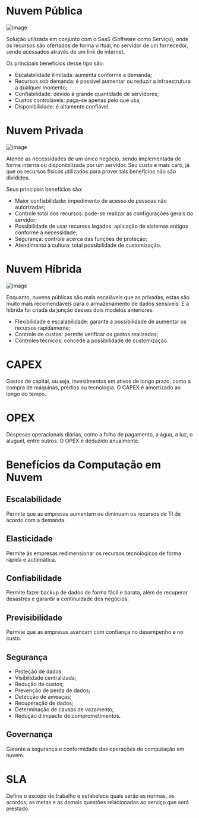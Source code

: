 # Nuvem Pública
![image](https://github.com/user-attachments/assets/74cf5a3d-8ecb-4d09-8259-f6f779d82447)

Solução utilizada em conjunto com o SaaS (Software como Serviço), onde os recursos são ofertados de forma virtual, no servidor de um fornecedor, sendo acessados através de um link de internet.

Os principais benefícios desse tipo são:
- Escalabilidade ilimitada: aumenta conforme a demanda;
- Recursos sob demanda: é possível aumentar ou reduzir a infraestrutura a qualquer momento;
- Confiabilidade: devido à grande quantidade de servidores;
- Custos controláveis: paga-se apenas pelo que usa;
- Disponibilidade: é altamente confiável.

# Nuvem Privada 
![image](https://github.com/user-attachments/assets/f605c412-5224-4a6e-a168-207235a684c0)

Atende as necessidades de um único negócio, sendo implementada de forma interna ou disponibilizada por um servidor. Seu custo é mais caro, já que os recursos físicos utilizados para prover tais benefícios não são divididos.

Seus principais benefícios são:
- Maior confiabilidade: impedimento de acesso de pessoas não autorizadas;
- Controle total dos recursos: pode-se realizar as configurações gerais do servidor;
- Possibilidade de usar recursos legados: aplicação de sistemas antigos conforme a necessidade;
- Segurança: controle acerca das funções de proteção;
- Atendimento à cultura: total possibilidade de customização.

# Nuvem Híbrida
![image](https://github.com/user-attachments/assets/bb0915a4-46cc-42bc-a39a-93f50fad539d)

Enquanto, nuvens públicas são mais escaláveis que as privadas, estas são muito mais recomendáveis para o armazenamento de dados sensíveis. E a híbrida foi criada da junção desses dois modelos anteriores.

- Flexibilidade e escalabilidade: garante a possibilidade de aumentar os recursos rapidamente;
- Controle de custos: permite verificar os gastos realizados;
- Controles técnicos: concede a possibilidade de customização.

# CAPEX
Gastos de capital, ou seja, investimentos em ativos de longo prazo, como a compra de máquinas, prédios ou tecnologia. O CAPEX é amortizado ao longo do tempo.

# OPEX
Despesas operacionais diárias, como a folha de pagamento, a água, a luz, o aluguel, entre outros. O OPEX é deduzido anualmente.

# Benefícios da Computação em Nuvem

## Escalabilidade
Permite que as empresas aumentem ou diminuam os recursos de TI de acordo com a demanda.

## Elasticidade
Permite às empresas redimensionar os recursos tecnológicos de forma rápida e automática.

## Confiabilidade
Permite fazer backup de dados de forma fácil e barata, além de recuperar desastres e garantir a continuidade dos negócios.

## Previsibilidade
Permite que as empresas avancem com confiança no desempenho e no custo.

## Segurança
- Proteção de dados;
- Visibilidade centralizada;
- Redução de custos;
- Prevenção de perda de dados;
- Detecção de ameaças;
- Recuperação de dados;
- Determinação de causas de vazamento;
- Redução d impacto de comprometimentos.

## Governança
Garante a segurança e conformidade das operações de computação em nuvem.

# SLA
Define o escopo de trabalho e estabelece quais serão as normas, os acordos, as metas e as demais questões relacionadas ao serviço que será prestado. 
